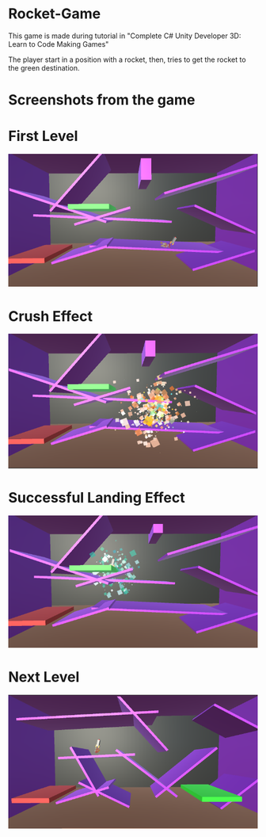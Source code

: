 # Rocket-Game

This game is made during tutorial in "Complete C# Unity Developer 3D: Learn to Code Making Games"

The player start in a position with a rocket, then, tries to get the rocket to the green destination.

# Screenshots from the game

# First Level

![](Screenshots/FirstLevel.png)

# Crush Effect

![](Screenshots/Crush.png)

# Successful Landing Effect
![](Screenshots/NextLevell.png)

# Next Level
![](Screenshots/SecondLevel.png)

